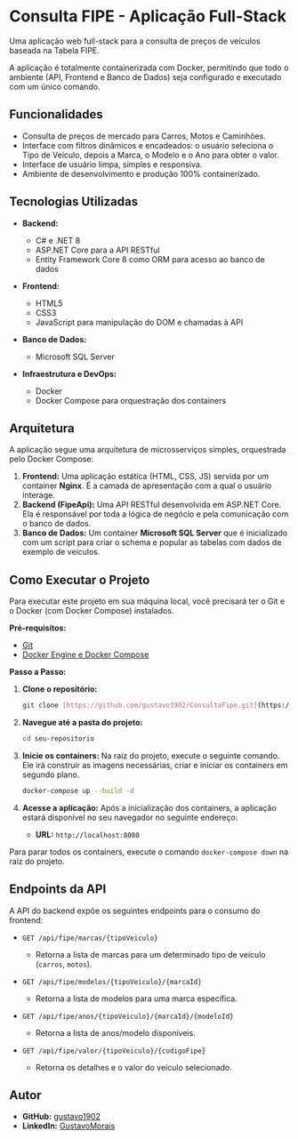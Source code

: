 # Consulta FIPE - Aplicação Full-Stack

Uma aplicação web full-stack para a consulta de preços de veículos baseada na Tabela FIPE. 

A aplicação é totalmente containerizada com Docker, permitindo que todo o ambiente (API, Frontend e Banco de Dados) seja configurado e executado com um único comando.

## Funcionalidades

* Consulta de preços de mercado para Carros, Motos e Caminhões.
* Interface com filtros dinâmicos e encadeados: o usuário seleciona o Tipo de Veículo, depois a Marca, o Modelo e o Ano para obter o valor.
* Interface de usuário limpa, simples e responsiva.
* Ambiente de desenvolvimento e produção 100% containerizado.

## Tecnologias Utilizadas

* **Backend:**
    * C# e .NET 8
    * ASP.NET Core para a API RESTful
    * Entity Framework Core 8 como ORM para acesso ao banco de dados

* **Frontend:**
    * HTML5
    * CSS3
    * JavaScript para manipulação do DOM e chamadas à API

* **Banco de Dados:**
    * Microsoft SQL Server

* **Infraestrutura e DevOps:**
    * Docker
    * Docker Compose para orquestração dos containers

## Arquitetura

A aplicação segue uma arquitetura de microsserviços simples, orquestrada pelo Docker Compose:

1.  **Frontend:** Uma aplicação estática (HTML, CSS, JS) servida por um container **Nginx**. É a camada de apresentação com a qual o usuário interage.
2.  **Backend (FipeApi):** Uma API RESTful desenvolvida em ASP.NET Core. Ela é responsável por toda a lógica de negócio e pela comunicação com o banco de dados.
3.  **Banco de Dados:** Um container **Microsoft SQL Server** que é inicializado com um script para criar o schema e popular as tabelas com dados de exemplo de veículos.

## Como Executar o Projeto

Para executar este projeto em sua máquina local, você precisará ter o Git e o Docker (com Docker Compose) instalados.

**Pré-requisitos:**
* [Git](https://git-scm.com/downloads)
* [Docker Engine e Docker Compose](https://docs.docker.com/engine/install/)

**Passo a Passo:**

1.  **Clone o repositório:**
    ```bash
    git clone [https://github.com/gustavo1902/ConsultaFipe.git](https://github.com/gustavo1902/ConsultaFipe.git)
    ```

2.  **Navegue até a pasta do projeto:**
    ```bash
    cd seu-repositorio
    ```

3.  **Inicie os containers:**
    Na raiz do projeto, execute o seguinte comando. Ele irá construir as imagens necessárias, criar e iniciar os containers em segundo plano.
    ```bash
    docker-compose up --build -d
    ```

4.  **Acesse a aplicação:**
    Após a inicialização dos containers, a aplicação estará disponível no seu navegador no seguinte endereço:
    * **URL:** `http://localhost:8080`

Para parar todos os containers, execute o comando `docker-compose down` na raiz do projeto.

## Endpoints da API

A API do backend expõe os seguintes endpoints para o consumo do frontend:

* `GET /api/fipe/marcas/{tipoVeiculo}`
    * Retorna a lista de marcas para um determinado tipo de veículo (`carros`, `motos`).

* `GET /api/fipe/modelos/{tipoVeiculo}/{marcaId}`
    * Retorna a lista de modelos para uma marca específica.

* `GET /api/fipe/anos/{tipoVeiculo}/{marcaId}/{modeloId}`
    * Retorna a lista de anos/modelo disponíveis.

* `GET /api/fipe/valor/{tipoVeiculo}/{codigoFipe}`
    * Retorna os detalhes e o valor do veículo selecionado.

## Autor

* **GitHub:** [gustavo1902](https://github.com/gustavo1902)
* **LinkedIn:** [GustavoMorais](https://www.linkedin.com/in/gustavo-morais-costa/)